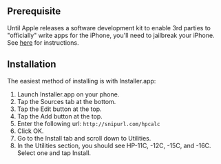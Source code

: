 ## Prerequisite ##

Until Apple releases a software development kit to enable 3rd parties to "officially" write apps for the iPhone, you'll need to jailbreak your iPhone.  See [here](http://iphone.fiveforty.net/wiki/index.php/Main_Page) for instructions.


## Installation ##

The easiest method of installing is with Installer.app:
  1. Launch Installer.app on your phone.
  1. Tap the Sources tab at the bottom.
  1. Tap the Edit button at the top.
  1. Tap the Add button at the top.
  1. Enter the following url: `http://snipurl.com/hpcalc`
  1. Click OK.
  1. Go to the Install tab and scroll down to Utilities.
  1. In the Utilities section, you should see HP-11C, -12C, -15C, and -16C. Select one and tap Install.